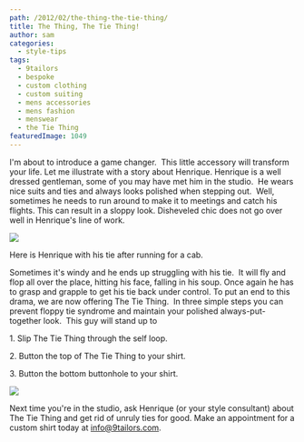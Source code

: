 ```yaml
---
path: /2012/02/the-thing-the-tie-thing/
title: The Thing, The Tie Thing!
author: sam
categories: 
  - style-tips
tags: 
  - 9tailors
  - bespoke
  - custom clothing
  - custom suiting
  - mens accessories
  - mens fashion
  - menswear
  - the Tie Thing
featuredImage: 1049
---
```

I'm about to introduce a game changer.  This little accessory will transform your life. Let me illustrate with a story about Henrique. Henrique is a well dressed gentleman, some of you may have met him in the studio.  He wears nice suits and ties and always looks polished when stepping out.  Well, sometimes he needs to run around to make it to meetings and catch his flights. This can result in a sloppy look. Disheveled chic does not go over well in Henrique's line of work.

[![](http://1.bp.blogspot.com/-1SWuhctKx7E/TzqfU9NdlNI/AAAAAAAABJ0/4qjZLsnxexk/s400/henrique_4.jpg)](http://1.bp.blogspot.com/-1SWuhctKx7E/TzqfU9NdlNI/AAAAAAAABJ0/4qjZLsnxexk/s1600/henrique_4.jpg)

Here is Henrique with his tie after running for a cab.

Sometimes it's windy and he ends up struggling with his tie.  It will fly and flop all over the place, hitting his face, falling in his soup. Once again he has to grasp and grapple to get his tie back under control. To put an end to this drama, we are now offering The Tie Thing.  In three simple steps you can prevent floppy tie syndrome and maintain your polished always-put-together look.  This guy will stand up to

1\. Slip The Tie Thing through the self loop.

2\. Button the top of The Tie Thing to your shirt.

3\. Button the bottom buttonhole to your shirt.

[![](http://1.bp.blogspot.com/-7YdbKGeaiEU/TzqIC3zP4TI/AAAAAAAABJc/ys3K4zDFvm0/s400/henrique_2.jpg)](http://1.bp.blogspot.com/-7YdbKGeaiEU/TzqIC3zP4TI/AAAAAAAABJc/ys3K4zDFvm0/s1600/henrique_2.jpg)

Next time you're in the studio, ask Henrique (or your style consultant) about The Tie Thing and get rid of unruly ties for good. Make an appointment for a custom shirt today at [info@9tailors.com](mailto:info@9tailors.com).